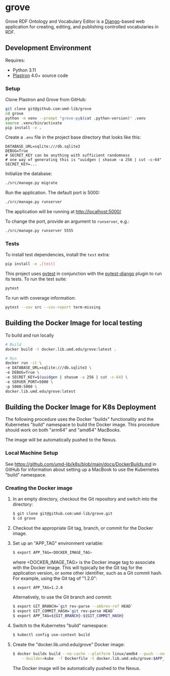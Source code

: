 # grove

Grove RDF Ontology and Vocabulary Editor is a [Django]-based web 
application for creating, editing, and publishing controlled vocabularies 
in RDF.

## Development Environment

Requires:

* Python 3.11
* [Plastron] 4.0+ source code

### Setup

Clone Plastron and Grove from GitHub:

```bash
git clone git@github.com:umd-lib/grove
cd grove
python -m venv --prompt "grove-py$(cat .python-version)" .venv
source .venv/bin/activate
pip install -e .
```

Create a `.env` file in the project base directory that looks like this:

```dotenv
DATABASE_URL=sqlite:///db.sqlite3
DEBUG=True
# SECRET_KEY can be anything with sufficient randomness
# one way of generating this is "uuidgen | shasum -a 256 | cut -c-64"
SECRET_KEY=...
```

Initialize the database:

```bash
./src/manage.py migrate
```

Run the application. The default port is 5000:

```bash
./src/manage.py runserver
```

The application will be running at <http://localhost:5000/>

To change the port, provide an argument to `runserver`, e.g.:

```bash
./src/manage.py runserver 5555
```

### Tests

To install test dependencies, install the `test` extra:

```bash
pip install -e .[test]
```

This project uses [pytest] in conjunction with the [pytest-django] plugin 
to run its tests. To run the test suite:

```bash
pytest
```

To run with coverage information:

```bash
pytest --cov src --cov-report term-missing
```

## Building the Docker Image for local testing

To build and run locally

```zsh
# Build
docker build -t docker.lib.umd.edu/grove:latest .

# Run
docker run -it \
-e DATABASE_URL=sqlite:///db.sqlite3 \
-e DEBUG=True \
-e SECRET_KEY=$(uuidgen | shasum -a 256 | cut -c-64) \
-e SERVER_PORT=5000 \
-p 5000:5000 \
docker.lib.umd.edu/grove:latest
```

## Building the Docker Image for K8s Deployment

The following procedure uses the Docker "buildx" functionality and the
Kubernetes "build" namespace to build the Docker image. This procedure should
work on both "arm64" and "amd64" MacBooks.

The image will be automatically pushed to the Nexus.

### Local Machine Setup

See <https://github.com/umd-lib/k8s/blob/main/docs/DockerBuilds.md> in
GitHub for information about setting up a MacBook to use the Kubernetes
"build" namespace.

### Creating the Docker image

1. In an empty directory, checkout the Git repository and switch into the
   directory:

    ```zsh
    $ git clone git@github.com:umd-lib/grove.git
    $ cd grove
    ```

2. Checkout the appropriate Git tag, branch, or commit for the Docker image.

3. Set up an "APP_TAG" environment variable:

    ```zsh
    $ export APP_TAG=<DOCKER_IMAGE_TAG>
    ```

   where \<DOCKER_IMAGE_TAG> is the Docker image tag to associate with the
   Docker image. This will typically be the Git tag for the application version,
   or some other identifier, such as a Git commit hash. For example, using the
   Git tag of "1.2.0":

    ```zsh
    $ export APP_TAG=1.2.0
    ```

    Alternatively, to use the Git branch and commit:

    ```zsh
    $ export GIT_BRANCH=`git rev-parse --abbrev-ref HEAD`
    $ export GIT_COMMIT_HASH=`git rev-parse HEAD`
    $ export APP_TAG=${GIT_BRANCH}-${GIT_COMMIT_HASH}
    ```

4. Switch to the Kubernetes "build" namespace:

    ```bash
    $ kubectl config use-context build
    ```

5. Create the "docker.lib.umd.edu/grove" Docker image:

    ```bash
    $ docker buildx build --no-cache --platform linux/amd64 --push --no-cache \
        --builder=kube  -f Dockerfile -t docker.lib.umd.edu/grove:$APP_TAG .
    ```

   The Docker image will be automatically pushed to the Nexus.

[Django]: https://www.djangoproject.com/
[Plastron]: https://github.com/umd-lib/plastron
[pytest]: https://pytest.org/
[pytest-django]: https://pytest-django.readthedocs.io/en/latest/
